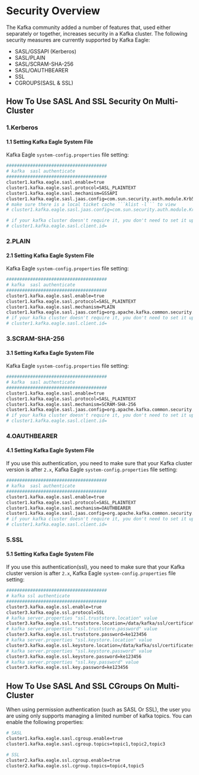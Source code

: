 # Security Overview
The Kafka community added a number of features that, used either separately or together, increases security in a Kafka cluster. The following security measures are currently supported by Kafka Eagle:
* SASL/GSSAPI (Kerberos)
* SASL/PLAIN
* SASL/SCRAM-SHA-256
* SASL/OAUTHBEARER
* SSL
* CGROUPS(SASL & SSL)

## How To Use SASL And SSL Security On Multi-Cluster
### 1.Kerberos
#### 1.1 Setting Kafka Eagle System File
Kafka Eagle ```system-config.properties``` file setting:

```bash
######################################
# kafka  sasl authenticate
######################################
cluster1.kafka.eagle.sasl.enable=true
cluster1.kafka.eagle.sasl.protocol=SASL_PLAINTEXT
cluster1.kafka.eagle.sasl.mechanism=GSSAPI
cluster1.kafka.eagle.sasl.jaas.config=com.sun.security.auth.module.Krb5LoginModule required useKeyTab=true storeKey=true keyTab="/etc/security/keytabs/kafka_client.keytab" principal="kafka-eagle.org@EXAMPLE.COM";
# make sure there is a local ticket cache ```klist -l``` to view
# cluster1.kafka.eagle.sasl.jaas.config=com.sun.security.auth.module.Krb5LoginModule required useTicketCache=true renewTicket=true serviceName="kafka-eagle.org";

# if your kafka cluster doesn't require it, you don't need to set it up
# cluster1.kafka.eagle.sasl.client.id=
```

### 2.PLAIN
#### 2.1 Setting Kafka Eagle System File
Kafka Eagle ```system-config.properties``` file setting:

```bash
######################################
# kafka  sasl authenticate
######################################
cluster1.kafka.eagle.sasl.enable=true
cluster1.kafka.eagle.sasl.protocol=SASL_PLAINTEXT
cluster1.kafka.eagle.sasl.mechanism=PLAIN
cluster1.kafka.eagle.sasl.jaas.config=org.apache.kafka.common.security.plain.PlainLoginModule required username="kafka" password="kafka-eagle";
# if your kafka cluster doesn't require it, you don't need to set it up
# cluster1.kafka.eagle.sasl.client.id=
```

### 3.SCRAM-SHA-256
#### 3.1 Setting Kafka Eagle System File
Kafka Eagle ```system-config.properties``` file setting:

```bash
######################################
# kafka  sasl authenticate
######################################
cluster1.kafka.eagle.sasl.enable=true
cluster1.kafka.eagle.sasl.protocol=SASL_PLAINTEXT
cluster1.kafka.eagle.sasl.mechanism=SCRAM-SHA-256
cluster1.kafka.eagle.sasl.jaas.config=org.apache.kafka.common.security.scram.ScramLoginModule required username="kafka" password="kafka-eagle";
# if your kafka cluster doesn't require it, you don't need to set it up
# cluster1.kafka.eagle.sasl.client.id=
```

### 4.OAUTHBEARER
#### 4.1 Setting Kafka Eagle System File
If you use this authentication, you need to make sure that your Kafka cluster version is after ```2.x```, Kafka Eagle ```system-config.properties``` file setting:

```bash
######################################
# kafka  sasl authenticate
######################################
cluster1.kafka.eagle.sasl.enable=true
cluster1.kafka.eagle.sasl.protocol=SASL_PLAINTEXT
cluster1.kafka.eagle.sasl.mechanism=OAUTHBEARER
cluster1.kafka.eagle.sasl.jaas.config=org.apache.kafka.common.security.oauthbearer.OAuthBearerLoginModule required unsecuredLoginStringClaim_sub="kafka-eagle";
# if your kafka cluster doesn't require it, you don't need to set it up
# cluster1.kafka.eagle.sasl.client.id=
```

### 5.SSL
#### 5.1 Setting Kafka Eagle System File
If you use this authentication(ssl), you need to make sure that your Kafka cluster version is after ```2.x```, Kafka Eagle ```system-config.properties``` file setting:

```bash
######################################
# kafka ssl authenticate
######################################
cluster3.kafka.eagle.ssl.enable=true
cluster3.kafka.eagle.ssl.protocol=SSL
# kafka server.properties "ssl.truststore.location" value
cluster3.kafka.eagle.ssl.truststore.location=/data/kafka/ssl/certificates/kafka.truststore
# kafka server.properties "ssl.truststore.password" value
cluster3.kafka.eagle.ssl.truststore.password=ke123456
# kafka server.properties "ssl.keystore.location" value
cluster3.kafka.eagle.ssl.keystore.location=/data/kafka/ssl/certificates/kafka.keystore
# kafka server.properties "ssl.keystore.password" value
cluster3.kafka.eagle.ssl.keystore.password=ke123456
# kafka server.properties "ssl.key.password" value
cluster3.kafka.eagle.ssl.key.password=ke123456
```

## How To Use SASL And SSL CGroups On Multi-Cluster
When using permission authentication (such as SASL Or SSL), the user you are using only supports managing a limited number of kafka topics. You can enable the following properties:

```bash
# SASL
cluster1.kafka.eagle.sasl.cgroup.enable=true
cluster1.kafka.eagle.sasl.cgroup.topics=topic1,topic2,topic3

# SSL
cluster2.kafka.eagle.ssl.cgroup.enable=true
cluster2.kafka.eagle.ssl.cgroup.topics=topic4,topic5
```
